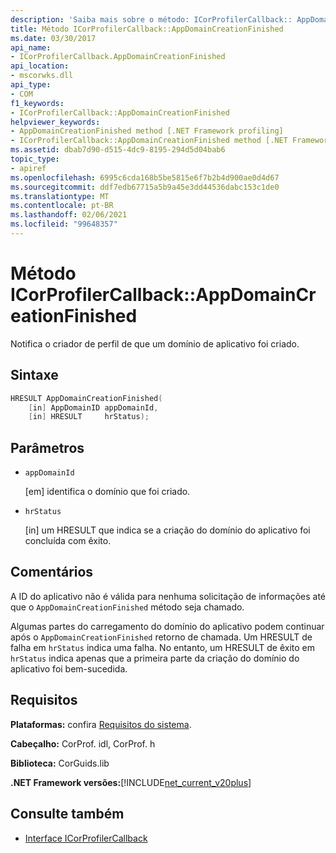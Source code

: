 ```yaml
---
description: 'Saiba mais sobre o método: ICorProfilerCallback:: AppDomainCreationFinished'
title: Método ICorProfilerCallback::AppDomainCreationFinished
ms.date: 03/30/2017
api_name:
- ICorProfilerCallback.AppDomainCreationFinished
api_location:
- mscorwks.dll
api_type:
- COM
f1_keywords:
- ICorProfilerCallback::AppDomainCreationFinished
helpviewer_keywords:
- AppDomainCreationFinished method [.NET Framework profiling]
- ICorProfilerCallback::AppDomainCreationFinished method [.NET Framework profiling]
ms.assetid: dbab7d90-d515-4dc9-8195-294d5d04bab6
topic_type:
- apiref
ms.openlocfilehash: 6995c6cda168b5be5815e6f7b2b4d900ae0d4d67
ms.sourcegitcommit: ddf7edb67715a5b9a45e3dd44536dabc153c1de0
ms.translationtype: MT
ms.contentlocale: pt-BR
ms.lasthandoff: 02/06/2021
ms.locfileid: "99648357"
---
```

# <a name="icorprofilercallbackappdomaincreationfinished-method"></a>Método ICorProfilerCallback::AppDomainCreationFinished

Notifica o criador de perfil de que um domínio de aplicativo foi criado.  
  
## <a name="syntax"></a>Sintaxe  
  
```cpp  
HRESULT AppDomainCreationFinished(  
    [in] AppDomainID appDomainId,  
    [in] HRESULT     hrStatus);
```  
  
## <a name="parameters"></a>Parâmetros

- `appDomainId`

  \[em] identifica o domínio que foi criado.

- `hrStatus`

  \[in] um HRESULT que indica se a criação do domínio do aplicativo foi concluída com êxito.

## <a name="remarks"></a>Comentários  

 A ID do aplicativo não é válida para nenhuma solicitação de informações até que o `AppDomainCreationFinished` método seja chamado.  
  
 Algumas partes do carregamento do domínio do aplicativo podem continuar após o `AppDomainCreationFinished` retorno de chamada. Um HRESULT de falha em `hrStatus` indica uma falha. No entanto, um HRESULT de êxito em `hrStatus` indica apenas que a primeira parte da criação do domínio do aplicativo foi bem-sucedida.  
  
## <a name="requirements"></a>Requisitos  

 **Plataformas:** confira [Requisitos do sistema](../../get-started/system-requirements.md).  
  
 **Cabeçalho:** CorProf. idl, CorProf. h  
  
 **Biblioteca:** CorGuids.lib  
  
 **.NET Framework versões:**[!INCLUDE[net_current_v20plus](../../../../includes/net-current-v20plus-md.md)]  
  
## <a name="see-also"></a>Consulte também

- [Interface ICorProfilerCallback](icorprofilercallback-interface.md)
